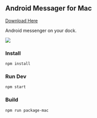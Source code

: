 ## Android Messager for Mac

[Download Here](https://github.com/leon-do/Android-Messenger-OSX/releases/)

Android messenger on your dock.

![](https://imgur.com/4S9QHVN.png)

### Install

`npm install`

### Run Dev

`npm start`

### Build

`npm run package-mac`
